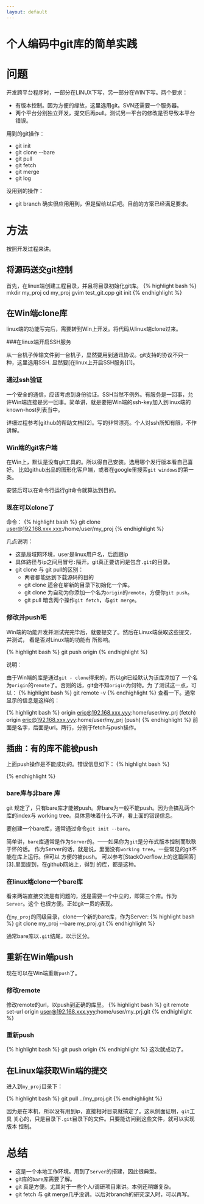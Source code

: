 ```yaml
---
layout: default
---
```


个人编码中git库的简单实践
=========================

问题
====
开发跨平台程序时，一部分在LINUX下写，另一部分在WIN下写。两个要求：

- 有版本控制。因为方便的缘故，这里选用git。SVN还需要一个服务器。
- 两个平台分别独立开发，提交后再pull。测试另一平台的修改是否导致本平台错误。

用到的git操作：

- git init
- git clone --bare
- git pull
- git fetch 
- git merge
- git log

没用到的操作：
- git branch
确实很应用用到，但是留给以后吧。目前的方案已经满足要求。


方法
====
按照开发过程来讲。

将源码送交git控制
------------------
首先，在linux端创建工程目录，并且将目录初始化git库。
{% highlight bash %}
mkdir my_proj
cd my_proj
gvim test_git.cpp
git init
{% endhighlight %}


在Win端clone库
---------------
linux端的功能写完后，需要转到Win上开发。将代码从linux端clone过来。

###在linux端开启SSH服务

从一台机子传输文件到一台机子，显然要用到通讯协议。git支持的协议不只一种，这里选用SSH.
显然要[在linux上开启SSH服务][1]。


### 通过ssh验证
一个安全的通信，应该考虑到身份验证。SSH当然不例外。有服务是一回事，允许Win端连接是另一回事。简单讲，就是要把Win端的ssh-key加入到linux端的known-host列表当中。

详细过程参考[github的帮助文档][2]。写的非常漂亮。个人对ssh所知有限，不作讲解。

### Win端的git客户端
在Win上，默认是没有git工具的。所以得自己安装。选用哪个发行版本看自己喜好。
比如github出品的图形化客户端，或者在google里搜索`git windows`的第一条。

安装后可以在命令行运行git命令就算达到目的。

### 现在可以clone了
命令：
{% highlight bash %}
git clone user@192.168.xxx.xxx:/home/user/my_proj
{% endhighlight %}

几点说明：

- 这是局域网环境，user是linux用户名，后面跟ip
- 具体路径与ip之间用冒号`:`隔开。git真正要访问是包含`.git`的目录。
- git clone 与 git pull的区别：
	- 两者都能达到下载源码的目的
	- git clone 适合在崭新的目录下初始化一个库。
	- git clone 为自动为你添加一个名为`origin`的`remote`，方便你`git push`。
	- git pull 暗含两个操作`git fetch`，与`git merge`。

### 修改并push吧
Win端的功能开发并测试完完毕后，就要提交了。然后在Linux端获取这些提交，并测试，
看是否对Linux端的功能有 所影响。

{% highlight bash %}
git push origin
{% endhighlight %}

说明：

由于Win端的库是通过`git - clone`得来的，所以git已经默认为该库添加了
一个名为`origin`的`remote`了。否则的话，git会不知`origin`为何物。为
了测试这一点，可以：
{% highlight bash %}
git remote -v
{% endhighlight %}
查看一下。通常显示的信息是这样的：

{% highlight bash %}
origin	eric@192.168.xxx.yyy:home/user/my_prj (fetch)
origin	eric@192.168.xxx.yyy:home/user/my_prj (push)
{% endhighlight %}
前面是名字，后面是url。两行，分别于fetch与push操作。

插曲：有的库不能被push
-----------------------
上面push操作是不能成功的。错误信息如下：
{% highlight bash %}

{% endhighlight %}

### bare库与非bare 库
git 规定了，只有bare库才能被push。非bare为一般不能push。因为会搞乱两个
库的index与 working tree。具体意味着什么不详，看上面的错误信息。

要创建一个bare库，通常通过命令`git init --bare`。

简单讲，`bare`库通常是作为`Server`的。——如果你为`git`是分布式版本控制而耿耿于怀的话。
作为Server的话，就是说，里面没有`working tree`。一些常见的git不能在库上运行。但可以
方便的被push。 可以参考[StackOverflow上的这篇回答][3].里面提到，在github网站上，得到
的库，都是这种。


### 在linux端clone一个bare库
看来两端直接交流是有问题的，还是需要一个中立的，即第三个库。作为`Server`。这个
也很方便。正如git一贯的表现。

在`my_proj`的同级目录，clone一个新的bare库，作为Server:
{% highlight bash %}
git clone my_proj --bare my_proj.git
{% endhighlight %}

通常bare库以`.git`结尾，以示区分。


重新在Win端push
----------------
现在可以在Win端重新`push`了。

### 修改remote
修改remote的url，以push到正确的库里。
{% highlight bash %}
git remote set-url origin user@192.168.xxx.yyy:home/user/my_prj.git
{% endhighlight %}

### 重新push
{% highlight bash %}
git push origin
{% endhighlight %}
这次就成功了。

在Linux端获取Win端的提交
------------------------
进入到`my_proj`目录下：

{% highlight bash %}
git pull ../my_proj.git
{% endhighlight %}

因为是在本机，所以没有用到ip，直接相对目录就搞定了。这从侧面证明，`git`工具
关心的，只是目录下`.git`目录下的文件。只要能访问到这些文件，就可以实现版本
控制。

总结
====
- 这是一个本地工作环境。用到了`Server`的搭建，因此很典型。
- git库的`bare`库需要了解。
- git 真是方便。尤其对于一些个人/调研项目来讲。本例还稍嫌复杂。
- git fetch 与 git merge几乎没讲。以后对branch的研究深入时，可以再写。
